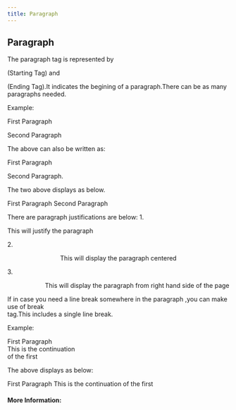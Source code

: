```yaml
---
title: Paragraph
---
```

## Paragraph

The paragraph tag is represented by <p>(Starting Tag) and </p> (Ending Tag).It indicates the begining of a paragraph.There can be as many paragraphs needed.
  
Example:
<p> First Paragraph </p>
<p> Second Paragraph </p>

The above can also be written as:

First Paragraph <p> Second Paragraph.

The two above displays as below.

First Paragraph
Second Paragraph

There are paragraph justifications are below:
1.<p align="justify">This will justify the paragraph </p>
2.<p align="center">This will display the paragraph centered </p>
3.<p align="right">This will display the paragraph from right hand side of the page </p>

If in case you need a line break somewhere in the paragraph ,you can make use of break <br> tag.This includes a single line break. 

Example:
<p>First Paragraph<br>This is the continuation <br> of the first</p>

The above displays as below:

First Paragraph
This is the continuation
of the first

#### More Information:
<!-- Please add any articles you think might be helpful to read before writing the article -->



